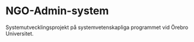 # NGO-Admin-system
Systemutvecklingsprojekt på systemvetenskapliga programmet vid Örebro Universitet. 
